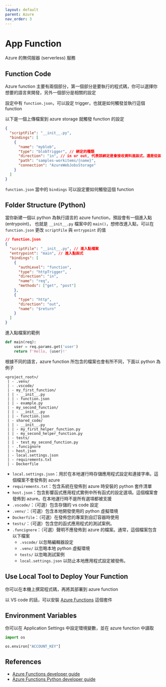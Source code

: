 ```yaml
---
layout: default
parent: Azure
nav_order: 3
---
```


# App Function

Azure 的無伺服器 (serverless) 服務

## Function Code

Azure function 主要有兩個部分，第一個部分是要執行的程式碼，你可以選擇你想要的語言來開發，另外一個部分是相關的設定

設定中有 `function.json`，可以設定 trigger，也就是如何觸發並執行這個 function

以下是一個上傳檔案到 azure storage 就觸發 function 的設定

```json
{
  "scriptFile": "__init__.py",
  "bindings": [
    {
      "name": "myblob",
      "type": "blobTrigger", // 綁定的種類
      "direction": "in", // in or out, 代表該綁定是會接收資料進函式，還是從函式送出資料
      "path": "samples-workitems/{name}",
      "connection": "AzureWebJobsStorage"
    }
  ]
}
```

`function.json` 當中的 `bindings` 可以設定要如何觸發這個 function

## Folder Structure (Python)

當你新建一個以 python 為執行語言的 azure function，預設會有一個進入點 (entrypoint)，
也就是 `__init__.py` 檔案中的 `main()`，想修改進入點，可以在 `function.json` 更改 `scriptFile` 與 `entrypoint` 的值

```json
// function.json
{
  "scriptFile": "__init__.py", // 進入點檔案
  "entrypoint": "main", // 進入點函式
  "bindings": [
    {
      "authLevel": "function",
      "type": "httpTrigger",
      "direction": "in",
      "name": "req",
      "methods": ["get", "post"]
    },
    {
      "type": "http",
      "direction": "out",
      "name": "$return"
    }
  ]
}
```

進入點檔案的範例

```python
def main(req):
    user = req.params.get('user')
    return f'Hello, {user}!'
```

根據不同的語言，azure function 所包含的檔案也會有所不同，下面以 python 為例子

```text
<project_root>/
 | - .venv/
 | - .vscode/
 | - my_first_function/
 | | - __init__.py
 | | - function.json
 | | - example.py
 | - my_second_function/
 | | - __init__.py
 | | - function.json
 | - shared_code/
 | | - __init__.py
 | | - my_first_helper_function.py
 | | - my_second_helper_function.py
 | - tests/
 | | - test_my_second_function.py
 | - .funcignore
 | - host.json
 | - local.settings.json
 | - requirements.txt
 | - Dockerfile
```

- `local.settings.json`：用於在本地運行時存儲應用程式設定和連接字串。這個檔案不會發佈到 azure
- `requirements.txt`：包含系統在發佈到 azure 時安裝的 python 套件清單
- `host.json`：包含影響函式應用程式實例中所有函式的設定選項。這個檔案會發佈到 azure。在本地運行時不是所有選項都被支援
- `.vscode/`：（可選）包含存儲的 vs code 設定
- `.venv/`：（可選）包含本地開發使用的 python 虛擬環境
- `Dockerfile`：（可選）在發佈您的專案到自訂容器時使用
- `tests/`：（可選）包含您的函式應用程式的測試案例。
- `.funcignore`：（可選）聲明不應發佈到 azure 的檔案。通常，這個檔案包含以下檔案
  - `.vscode/` 以忽略編輯器設定
  - `.venv/` 以忽略本地 python 虛擬環境
  - `tests/` 以忽略測試案例
  - `local.settings.json` 以防止本地應用程式設定被發佈。

## Use Local Tool to Deploy Your Function

你可以在本機上撰寫程式碼，再將其部署到 azure function

以 VS code 的話，可以安裝 [Azure Functions](https://marketplace.visualstudio.com/items?itemName=ms-azuretools.vscode-azurefunctions) 這個套件

## Environment Variables

你可以在 Application Settings 中設定環境變數，並在 azure function 中讀取

```python
import os

os.environ["ACCOUNT_KEY"]
```

## References

- [Azure Functions developer guide](https://learn.microsoft.com/en-us/azure/azure-functions/functions-reference?tabs=blob)
- [Azure Functions Python developer guide](https://learn.microsoft.com/en-us/azure/azure-functions/functions-reference-python?tabs=asgi%2Capplication-level&pivots=python-mode-decorators)
